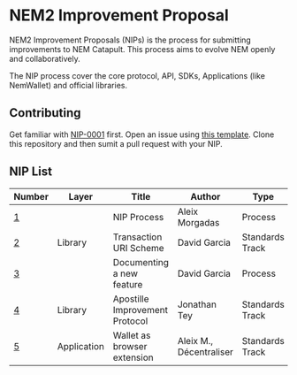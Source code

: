 # NEM2 Improvement Proposal

NEM2 Improvement Proposals (NIPs) is the process for submitting improvements to NEM Catapult. This process aims to evolve NEM openly and collaboratively.

The NIP process cover the core protocol, API, SDKs, Applications (like NemWallet) and official libraries.

## Contributing

Get familiar with [NIP-0001](NIPs/nip-0001.md) first. Open an issue using [this template](ISSUE_TEMPLATE.md). Clone this repository and then sumit a pull request with your NIP.

## NIP List

| Number         | Layer        | Title                                            | Author                 | Type           | Status  |
| -------------- | --------     | -------------------------------------------------| -----------------------| ---------------| --------|
| [1][nip-0001]  |              | NIP Process                                      | Aleix Morgadas         | Process        | Active  |
| [2][nip-0002]  | Library      | Transaction URI Scheme                           | David Garcia           | Standards Track| Draft   |
| [3][nip-0003]  |              | Documenting a new feature                        | David Garcia           | Process        | Draft   |
| [4][nip-0004]  | Library      | Apostille Improvement Protocol                   | Jonathan Tey           | Standards Track| Draft   |
| [5][nip-0005]  | Application  | Wallet as browser extension                      | Aleix M., Décentraliser| Standards Track| Proposed|

[nip-0001]: NIPs/nip-0001.md
[nip-0002]: NIPs/nip-0002.md
[nip-0003]: NIPs/nip-0003.md
[nip-0004]: NIPs/nip-0004.md
[nip-0005]: NIPs/nip-0005.md
